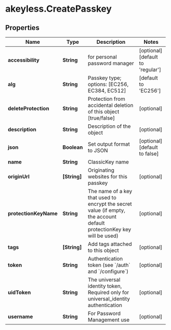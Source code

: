 # akeyless.CreatePasskey

## Properties

Name | Type | Description | Notes
------------ | ------------- | ------------- | -------------
**accessibility** | **String** | for personal password manager | [optional] [default to &#39;regular&#39;]
**alg** | **String** | Passkey type; options: [EC256, EC384, EC512] | [default to &#39;EC256&#39;]
**deleteProtection** | **String** | Protection from accidental deletion of this object [true/false] | [optional] 
**description** | **String** | Description of the object | [optional] 
**json** | **Boolean** | Set output format to JSON | [optional] [default to false]
**name** | **String** | ClassicKey name | 
**originUrl** | **[String]** | Originating websites for this passkey | [optional] 
**protectionKeyName** | **String** | The name of a key that used to encrypt the secret value (if empty, the account default protectionKey key will be used) | [optional] 
**tags** | **[String]** | Add tags attached to this object | [optional] 
**token** | **String** | Authentication token (see &#x60;/auth&#x60; and &#x60;/configure&#x60;) | [optional] 
**uidToken** | **String** | The universal identity token, Required only for universal_identity authentication | [optional] 
**username** | **String** | For Password Management use | [optional] 


